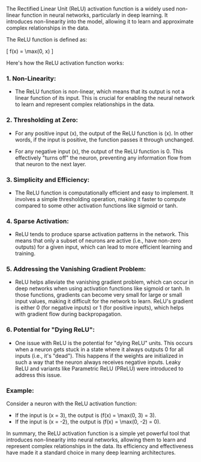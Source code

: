 The Rectified Linear Unit (ReLU) activation function is a widely used non-linear function in neural networks, particularly in deep learning. It introduces non-linearity into the model, allowing it to learn and approximate complex relationships in the data.

The ReLU function is defined as:

\[ f(x) = \max(0, x) \]

Here's how the ReLU activation function works:

### 1. **Non-Linearity**:

- The ReLU function is non-linear, which means that its output is not a linear function of its input. This is crucial for enabling the neural network to learn and represent complex relationships in the data.

### 2. **Thresholding at Zero**:

- For any positive input \(x\), the output of the ReLU function is \(x\). In other words, if the input is positive, the function passes it through unchanged.

- For any negative input \(x\), the output of the ReLU function is 0. This effectively "turns off" the neuron, preventing any information flow from that neuron to the next layer.

### 3. **Simplicity and Efficiency**:

- The ReLU function is computationally efficient and easy to implement. It involves a simple thresholding operation, making it faster to compute compared to some other activation functions like sigmoid or tanh.

### 4. **Sparse Activation**:

- ReLU tends to produce sparse activation patterns in the network. This means that only a subset of neurons are active (i.e., have non-zero outputs) for a given input, which can lead to more efficient learning and training.

### 5. **Addressing the Vanishing Gradient Problem**:

- ReLU helps alleviate the vanishing gradient problem, which can occur in deep networks when using activation functions like sigmoid or tanh. In those functions, gradients can become very small for large or small input values, making it difficult for the network to learn. ReLU's gradient is either 0 (for negative inputs) or 1 (for positive inputs), which helps with gradient flow during backpropagation.

### 6. **Potential for "Dying ReLU"**:

- One issue with ReLU is the potential for "dying ReLU" units. This occurs when a neuron gets stuck in a state where it always outputs 0 for all inputs (i.e., it's "dead"). This happens if the weights are initialized in such a way that the neuron always receives negative inputs. Leaky ReLU and variants like Parametric ReLU (PReLU) were introduced to address this issue.

### Example:

Consider a neuron with the ReLU activation function:

- If the input is \(x = 3\), the output is \(f(x) = \max(0, 3) = 3\).
- If the input is \(x = -2\), the output is \(f(x) = \max(0, -2) = 0\).

In summary, the ReLU activation function is a simple yet powerful tool that introduces non-linearity into neural networks, allowing them to learn and represent complex relationships in the data. Its efficiency and effectiveness have made it a standard choice in many deep learning architectures.
